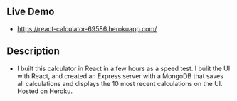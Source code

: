 ## Live Demo
- https://react-calculator-69586.herokuapp.com/

## Description
- I built this calculator in React in a few hours as a speed test. I bulit the UI with React, and created an Express server with a MongoDB that saves all calculations and displays the 10 most recent calculations on the UI. Hosted on Heroku.